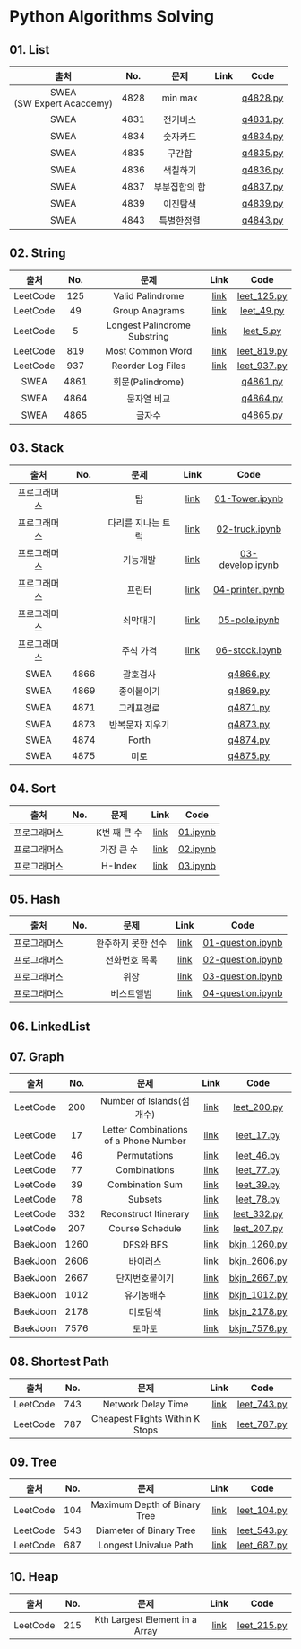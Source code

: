 # Python Algorithms Solving



## 01. List

|              출처              | No.  |     문제      | Link |                             Code                             |
| :----------------------------: | :--: | :-----------: | :--: | :----------------------------------------------------------: |
| SWEA<br />(SW Expert Acacdemy) | 4828 |    min max    |      | [q4828.py](https://github.com/ExcelsiorCJH/algorithm_solving/blob/master/01-List/q4828.py) |
|              SWEA              | 4831 |   전기버스    |      | [q4831.py](https://github.com/ExcelsiorCJH/algorithm_solving/blob/master/01-List/q4831.py) |
|              SWEA              | 4834 |   숫자카드    |      | [q4834.py](https://github.com/ExcelsiorCJH/algorithm_solving/blob/master/01-List/q4834.py) |
|              SWEA              | 4835 |    구간합     |      | [q4835.py](https://github.com/ExcelsiorCJH/algorithm_solving/blob/master/01-List/q4835.py) |
|              SWEA              | 4836 |   색칠하기    |      | [q4836.py](https://github.com/ExcelsiorCJH/algorithm_solving/blob/master/01-List/q4836.py) |
|              SWEA              | 4837 | 부분집합의 합 |      | [q4837.py](https://github.com/ExcelsiorCJH/algorithm_solving/blob/master/01-List/q4837.py) |
|              SWEA              | 4839 |   이진탐색    |      | [q4839.py](https://github.com/ExcelsiorCJH/algorithm_solving/blob/master/01-List/q4839.py) |
|              SWEA              | 4843 |  특별한정렬   |      | [q4843.py](https://github.com/ExcelsiorCJH/algorithm_solving/blob/master/01-List/q4843.py) |



## 02. String

|   출처   | No.  |             문제             |                             Link                             |                             Code                             |
| :------: | :--: | :--------------------------: | :----------------------------------------------------------: | :----------------------------------------------------------: |
| LeetCode | 125  |       Valid Palindrome       |    [link](https://leetcode.com/problems/valid-palindrome)    | [leet_125.py](https://github.com/ExcelsiorCJH/algorithm_solving/blob/master/02-String/leet_125.py) |
| LeetCode |  49  |        Group Anagrams        |     [link](https://leetcode.com/problems/group-anagrams)     | [leet_49.py](https://github.com/ExcelsiorCJH/algorithm_solving/blob/master/02-String/leet_49.py) |
| LeetCode |  5   | Longest Palindrome Substring | [link](https://leetcode.com/problems/longest-palindromic-substring) | [leet_5.py](https://github.com/ExcelsiorCJH/algorithm_solving/blob/master/02-String/leet_5.py) |
| LeetCode | 819  |       Most Common Word       |    [link](https://leetcode.com/problems/most-common-word)    | [leet_819.py](https://github.com/ExcelsiorCJH/algorithm_solving/blob/master/02-String/leet_819.py) |
| LeetCode | 937  |      Reorder Log Files       | [link](https://leetcode.com/problems/reorder-data-in-log-files) | [leet_937.py](https://github.com/ExcelsiorCJH/algorithm_solving/blob/master/02-String/leet_937.py) |
|   SWEA   | 4861 |       회문(Palindrome)       |                                                              | [q4861.py](https://github.com/ExcelsiorCJH/algorithm_solving/blob/master/02-String/q4861.py) |
|   SWEA   | 4864 |         문자열 비교          |                                                              | [q4864.py](https://github.com/ExcelsiorCJH/algorithm_solving/blob/master/02-String/q4864.py) |
|   SWEA   | 4865 |            글자수            |                                                              | [q4865.py](https://github.com/ExcelsiorCJH/algorithm_solving/blob/master/02-String/q4865.py) |



## 03. Stack

|     출처     | No.  |        문제        |                             Link                             |                             Code                             |
| :----------: | :--: | :----------------: | :----------------------------------------------------------: | :----------------------------------------------------------: |
| 프로그래머스 |      |         탑         | [link](https://programmers.co.kr/learn/courses/30/parts/12081) | [01-Tower.ipynb](https://github.com/ExcelsiorCJH/algorithm_solving/blob/master/03-Stack/01-Tower.ipynb) |
| 프로그래머스 |      | 다리를 지나는 트럭 | [link](https://programmers.co.kr/learn/courses/30/parts/12081) | [02-truck.ipynb](https://github.com/ExcelsiorCJH/algorithm_solving/blob/master/03-Stack/02-truck.ipynb) |
| 프로그래머스 |      |      기능개발      | [link](https://programmers.co.kr/learn/courses/30/parts/12081) | [03-develop.ipynb](https://github.com/ExcelsiorCJH/algorithm_solving/blob/master/03-Stack/03-develop.ipynb) |
| 프로그래머스 |      |       프린터       | [link](https://programmers.co.kr/learn/courses/30/parts/12081) | [04-printer.ipynb](https://github.com/ExcelsiorCJH/algorithm_solving/blob/master/03-Stack/04-printer.ipynb) |
| 프로그래머스 |      |      쇠막대기      | [link](https://programmers.co.kr/learn/courses/30/parts/12081) | [05-pole.ipynb](https://github.com/ExcelsiorCJH/algorithm_solving/blob/master/03-Stack/05-pole.ipynb) |
| 프로그래머스 |      |     주식 가격      | [link](https://programmers.co.kr/learn/courses/30/parts/12081) | [06-stock.ipynb](https://github.com/ExcelsiorCJH/algorithm_solving/blob/master/03-Stack/06-stock.ipynb) |
|     SWEA     | 4866 |      괄호검사      |                                                              | [q4866.py](https://github.com/ExcelsiorCJH/algorithm_solving/blob/master/03-Stack/q4866.py) |
|     SWEA     | 4869 |     종이붙이기     |                                                              | [q4869.py](https://github.com/ExcelsiorCJH/algorithm_solving/blob/master/03-Stack/q4869.py) |
|     SWEA     | 4871 |     그래프경로     |                                                              | [q4871.py](https://github.com/ExcelsiorCJH/algorithm_solving/blob/master/03-Stack/q4871.py) |
|     SWEA     | 4873 |  반복문자 지우기   |                                                              | [q4873.py](https://github.com/ExcelsiorCJH/algorithm_solving/blob/master/03-Stack/q4873.py) |
|     SWEA     | 4874 |       Forth        |                                                              | [q4874.py](https://github.com/ExcelsiorCJH/algorithm_solving/blob/master/03-Stack/q4874.py) |
|     SWEA     | 4875 |        미로        |                                                              | [q4875.py](https://github.com/ExcelsiorCJH/algorithm_solving/blob/master/03-Stack/q4875.py) |



## 04. Sort

|     출처     | No.  |     문제     |                             Link                             |                             Code                             |
| :----------: | :--: | :----------: | :----------------------------------------------------------: | :----------------------------------------------------------: |
| 프로그래머스 |      | K번 째 큰 수 | [link](https://programmers.co.kr/learn/courses/30/parts/12198) | [01.ipynb](https://github.com/ExcelsiorCJH/algorithm_solving/blob/master/04-Sort/01.ipynb) |
| 프로그래머스 |      |  가장 큰 수  | [link](https://programmers.co.kr/learn/courses/30/parts/12198) | [02.ipynb](https://github.com/ExcelsiorCJH/algorithm_solving/blob/master/04-Sort/02.ipynb) |
| 프로그래머스 |      |   H-Index    | [link](https://programmers.co.kr/learn/courses/30/parts/12198) | [03.ipynb](https://github.com/ExcelsiorCJH/algorithm_solving/blob/master/04-Sort/03.ipynb) |



## 05. Hash

|     출처     | No.  |        문제        |                             Link                             |                             Code                             |
| :----------: | :--: | :----------------: | :----------------------------------------------------------: | :----------------------------------------------------------: |
| 프로그래머스 |      | 완주하지 못한 선수 | [link](https://programmers.co.kr/learn/courses/30/parts/12077) | [01-question.ipynb](https://github.com/ExcelsiorCJH/algorithm_solving/blob/master/05-Hash/01-question.ipynb) |
| 프로그래머스 |      |   전화번호 목록    | [link](https://programmers.co.kr/learn/courses/30/parts/12077) | [02-question.ipynb](https://github.com/ExcelsiorCJH/algorithm_solving/blob/master/05-Hash/02-question.ipynb) |
| 프로그래머스 |      |        위장        | [link](https://programmers.co.kr/learn/courses/30/parts/12077) | [03-question.ipynb](https://github.com/ExcelsiorCJH/algorithm_solving/blob/master/05-Hash/03-question.ipynb) |
| 프로그래머스 |      |     베스트앨범     | [link](https://programmers.co.kr/learn/courses/30/parts/12077) | [04-question.ipynb](https://github.com/ExcelsiorCJH/algorithm_solving/blob/master/05-Hash/04-question.ipynb) |



## 06. LinkedList


## 07. Graph

|   출처   | No.  |                 문제                  |                             Link                             |                             Code                             |
| :------: | :--: | :-----------------------------------: | :----------------------------------------------------------: | :----------------------------------------------------------: |
| LeetCode | 200  |      Number of Islands(섬 개수)       |   [link](https://leetcode.com/problems/number-of-islands/)   | [leet_200.py](https://github.com/ExcelsiorCJH/algorithm_solving/blob/master/07-Graph/leet_200.py) |
| LeetCode |  17  | Letter Combinations of a Phone Number | [link](https://leetcode.com/problems/letter-combinations-of-a-phone-number/) | [leet_17.py](https://github.com/ExcelsiorCJH/algorithm_solving/blob/master/07-Graph/leet_17.py) |
| LeetCode |  46  |             Permutations              |     [link](https://leetcode.com/problems/permutations/)      | [leet_46.py](https://github.com/ExcelsiorCJH/algorithm_solving/blob/master/07-Graph/leet_46.py) |
| LeetCode |  77  |             Combinations              |     [link](https://leetcode.com/problems/combinations/)      | [leet_77.py](https://github.com/ExcelsiorCJH/algorithm_solving/blob/master/07-Graph/leet_77.py) |
| LeetCode |  39  |             Combination Sum              |     [link](https://leetcode.com/problems/combination-sum/)      | [leet_39.py](https://github.com/ExcelsiorCJH/algorithm_solving/blob/master/07-Graph/leet_39.py) |
| LeetCode |  78  |             Subsets              |     [link](https://leetcode.com/problems/subsets/)      | [leet_78.py](https://github.com/ExcelsiorCJH/algorithm_solving/blob/master/07-Graph/leet_78.py) |
| LeetCode |  332  |             Reconstruct Itinerary              |     [link](https://leetcode.com/problems/reconstruct-itinerary/)      | [leet_332.py](https://github.com/ExcelsiorCJH/algorithm_solving/blob/master/07-Graph/leet_332.py) |
| LeetCode |  207  |             Course Schedule              |     [link](https://leetcode.com/problems/course-schedule/)      | [leet_207.py](https://github.com/ExcelsiorCJH/algorithm_solving/blob/master/07-Graph/leet_207.py) |
| BaekJoon |  1260  |             DFS와 BFS              |     [link](https://www.acmicpc.net/problem/1260)      | [bkjn_1260.py](https://github.com/ExcelsiorCJH/algorithm_solving/blob/master/07-Graph/bkjn_1260.py) |
| BaekJoon |  2606  |             바이러스             |     [link](https://www.acmicpc.net/problem/2606)      | [bkjn_2606.py](https://github.com/ExcelsiorCJH/algorithm_solving/blob/master/07-Graph/bkjn_2606.py) |
| BaekJoon |  2667  |             단지번호붙이기             |     [link](https://www.acmicpc.net/problem/2667)      | [bkjn_2667.py](https://github.com/ExcelsiorCJH/algorithm_solving/blob/master/07-Graph/bkjn_2667.py) |
| BaekJoon |  1012  |             유기농배추             |     [link](https://www.acmicpc.net/problem/1012)      | [bkjn_1012.py](https://github.com/ExcelsiorCJH/algorithm_solving/blob/master/07-Graph/bkjn_1012.py) |
| BaekJoon |  2178  |             미로탐색             |     [link](https://www.acmicpc.net/problem/2178)      | [bkjn_2178.py](https://github.com/ExcelsiorCJH/algorithm_solving/blob/master/07-Graph/bkjn_2178.py) |
| BaekJoon |  7576  |             토마토             |     [link](https://www.acmicpc.net/problem/7576)      | [bkjn_7576.py](https://github.com/ExcelsiorCJH/algorithm_solving/blob/master/07-Graph/bkjn_7576.py) |



## 08. Shortest Path

|   출처   | No.  |                 문제                  |                             Link                             |                             Code                             |
| :------: | :--: | :-----------------------------------: | :----------------------------------------------------------: | :----------------------------------------------------------: |
| LeetCode | 743  |      Network Delay Time       |   [link](https://leetcode.com/problems/network-delay-time/)   | [leet_743.py](https://github.com/ExcelsiorCJH/algorithm_solving/blob/master/08-Shortest_Path/leet_743.py) |
| LeetCode | 787  |      Cheapest Flights Within K Stops       |   [link](https://leetcode.com/problems/cheapest-flights-within-k-stops/)   | [leet_787.py](https://github.com/ExcelsiorCJH/algorithm_solving/blob/master/08-Shortest_Path/leet_787.py) |


## 09. Tree

|   출처   | No.  |                 문제                  |                             Link                             |                             Code                             |
| :------: | :--: | :-----------------------------------: | :----------------------------------------------------------: | :----------------------------------------------------------: |
| LeetCode | 104  |      Maximum Depth of Binary Tree      |   [link](https://leetcode.com/problems/maximum-depth-of-binary-tree/)   | [leet_104.py](https://github.com/ExcelsiorCJH/algorithm_solving/blob/master/09-Tree/leet_104.py) |
| LeetCode | 543  |      Diameter of Binary Tree      |   [link](https://leetcode.com/problems/diameter-of-binary-tree/)   | [leet_543.py](https://github.com/ExcelsiorCJH/algorithm_solving/blob/master/09-Tree/leet_543.py) |
| LeetCode | 687  |      Longest Univalue Path      |   [link](https://leetcode.com/problems/longest-univalue-path/)   | [leet_687.py](https://github.com/ExcelsiorCJH/algorithm_solving/blob/master/09-Tree/leet_687.py) |


## 10. Heap

|   출처   | No.  |                 문제                  |                             Link                             |                             Code                             |
| :------: | :--: | :-----------------------------------: | :----------------------------------------------------------: | :----------------------------------------------------------: |
| LeetCode | 215  |      Kth Largest Element in a Array      |   [link](https://leetcode.com/problems/kth-largest-element-in-an-array/)   | [leet_215.py](https://github.com/ExcelsiorCJH/algorithm_solving/blob/master/10-Heap/leet_215.py) |